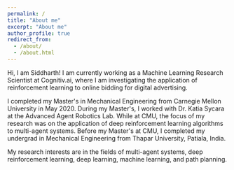 ```yaml
---
permalink: /
title: "About me"
excerpt: "About me"
author_profile: true
redirect_from: 
  - /about/
  - /about.html
---
```


Hi, I am Siddharth! I am currently working as a Machine Learning Research Scientist at Cognitiv.ai, where I am investigating the application of reinforcement learning to online bidding for digital advertising.

I completed my Master's in Mechanical Engineering from Carnegie Mellon University in May 2020. During my Master's, I worked with Dr. Katia Sycara at the Advanced Agent Robotics Lab. While at CMU, the focus of my research was on the application of deep reinforcement learning algorithms to multi-agent systems. Before my Master's at CMU, I completed my undergrad in Mechanical Engineering from Thapar University, Patiala, India.

My research interests are in the fields of multi-agent systems, deep reinforcement learning, deep learning, machine learning, and path planning.